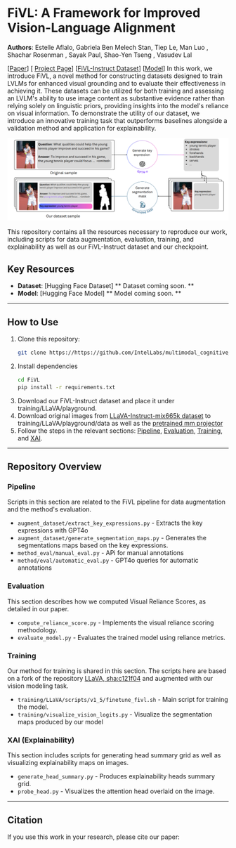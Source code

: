 # FiVL: A Framework for Improved Vision-Language Alignment

**Authors**: Estelle Aflalo, Gabriela Ben Melech Stan, Tiep Le, Man Luo , Shachar Rosenman , Sayak Paul, Shao-Yen Tseng , Vasudev Lal 

[[Paper](https://arxiv.org/abs/2412.14672)] [ [Project Page]([https://intellabs.github.io/multimodal_cognitive_ai/FiVL](https://intellabs.github.io/multimodal_cognitive_ai/fivl/))]  [[FiVL-Instruct Dataset](https://huggingface.co/Intel/fivl-instruct)] [[Model](https://huggingface.co/Intel/fivl-vm)] 
In this work, we introduce FiVL, a novel method for constructing datasets designed to train LVLMs for enhanced visual grounding and to evaluate their effectiveness in achieving it. These datasets can be utilized for both training and assessing an LVLM's ability to use image content as substantive evidence rather than relying solely on linguistic priors, providing insights into the model's reliance on visual information. 
To demonstrate the utility of our dataset, we introduce an innovative training task that outperforms baselines alongside a validation method and application for explainability.

![](pipeline_overview.png)  


 This repository contains all the resources necessary to reproduce our work, including scripts for data augmentation, evaluation, training, and explainability as well as our FiVL-Instruct dataset and our checkpoint.

## Key Resources  
<!--
- **Dataset**: [Hugging Face Dataset](<https://huggingface.co/Intel/fivl-instruct>)  
- **Model**: [Hugging Face Model](<https://huggingface.co/Intel/fivl-vm>)  
-->
- **Dataset**: [Hugging Face Dataset] ** Dataset coming soon. **
- **Model**: [Hugging Face Model] ** Model coming soon. **

---

## How to Use  
1. Clone this repository:  
   ```bash
   git clone https://https://github.com/IntelLabs/multimodal_cognitive_ai.git
2. Install dependencies 
    ```bash
    cd FiVL
    pip install -r requirements.txt
3. Download our FiVL-Instruct dataset and place it under training/LLaVA/playground. 
4. Download original images from [LLaVA-Instruct-mix665k dataset](https://huggingface.co/datasets/liuhaotian/LLaVA-Instruct-150K/blob/main/llava_v1_5_mix665k.json) to training/LLaVA/playground/data as well as the [pretrained mm projector](https://github.com/haotian-liu/LLaVA/blob/main/docs/MODEL_ZOO.md)
4. Follow the steps in the relevant sections:  [Pipeline](#pipeline), [Evaluation](#evaluation), [Training](#training), and [XAI](#xai).

---

## Repository Overview  

### Pipeline  
Scripts in this section are related to the FiVL pipeline for data augmentation and the method's evaluation. 
- `augment_dataset/extract_key_expressions.py` - Extracts the key expressions with GPT4o  
- `augment_dataset/generate_segmentation_maps.py` - Generates the segmentations maps based on the key expressions. 
- `method_eval/manual_eval.py` - APi for manual annotations  
- `method/eval/automatic_eval.py` - GPT4o queries for automatic annotations

### Evaluation  
This section describes how we computed Visual Reliance Scores, as detailed in our paper.  
- `compute_reliance_score.py` - Implements the visual reliance scoring methodology.  
- `evaluate_model.py` - Evaluates the trained model using reliance metrics.  

### Training  
Our method for training is shared in this section. The scripts here are based on a fork of the repository [LLaVA, sha:c121f04](<https://github.com/haotian-liu/LLaVA/>) and augmented with our vision modeling task.  
- `training/LLaVA/scripts/v1_5/finetune_fivl.sh` - Main script for training the model. 
- `training/visualize_vision_logits.py` - Visualize the segmentation maps produced by our model

### XAI (Explainability)  
This section includes scripts for generating head summary grid as well as visualizing explainability maps on images. 
- `generate_head_summary.py` - Produces explainability heads summary grid. 
- `probe_head.py` - Visualizes the attention head overlaid on the image. 



---

## Citation 
If you use this work in your research, please cite our paper:
